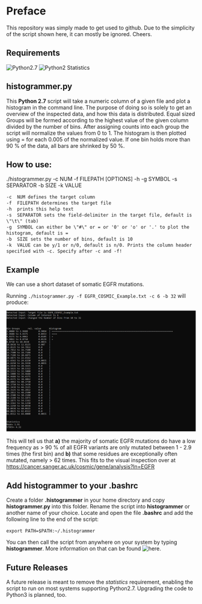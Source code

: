 # Preface
This repository was simply made to get used to github. Due to the simplicity of the script shown here, it can mostly be ignored. Cheers.

## Requirements
![Python2.7](https://www.python.org/download/releases/2.7/)
![Python2 Statistics](https://pypi.org/project/statistics/)

## histogrammer.py
This **Python 2.7** script will take a numeric column of a given file and plot a histogram in the command line.
The purpose of doing so is solely to get an overview of the inspected data, and how this data is distributed.
Equal sized Groups will be formed according to the highest value of the given column divided by the number of bins.
After assigning counts into each group the script will normalize the values from 0 to 1.
The histogram is then plotted using = for each 0.005 of the normalized value. If one bin holds more than 90 % of the data, all bars are shrinked by 50 %.

## How to use:

./histogrammer.py -c NUM -f FILEPATH [OPTIONS] -h -g SYMBOL -s SEPARATOR -b SIZE -k VALUE

 	-c	NUM defines the target column
	-f	FILEPATH determines the target file
	-h	prints this help text
	-s	SEPARATOR sets the field-delimiter in the target file, default is \"\t\" (tab)
	-g	SYMBOL can either be \"#\" or = or '0' or 'o' or '.' to plot the histogram, default is =
	-b	SIZE sets the number of bins, default is 10
	-k	VALUE can be y/1 or n/0, default is n/0. Prints the column header specified with -c. Specify after -c and -f!



## Example
We can use a short dataset of somatic EGFR mutations.

Running ```./histogrammer.py -f EGFR_COSMIC_Example.txt -c 6 -b 32``` will produce:

![Example_Output](Example_Result.png)



This will tell us that **a)** the majority of somatic EGFR mutations do have a low frequency as > 90 % of all EGFR variants are only mutated between 1 - 2.9 times (the first bin) and **b)** that some residues are exceptionally often mutated, namely > 62 times.
This fits to the visual inspection over at https://cancer.sanger.ac.uk/cosmic/gene/analysis?ln=EGFR


## Add histogrammer to your .bashrc
Create a folder **.histogrammer** in your home directory and copy **histogrammer.py** into this folder. Rename the script into **histogrammer** or another name of your choice.
Locate and open the file **.bashrc** and add the following line to the end of the script:
```
export PATH=$PATH:~/.histogrammer
```
You can then call the script from anywhere on your system by typing **histogrammer**. More information on that can be found ![here](https://linuxize.com/post/how-to-add-directory-to-path-in-linux/).

## Future Releases
A future release is meant to remove the *statistics* requirement, enabling the script to run on most systems supporting Python2.7. Upgrading the code to Python3 is planned, too.
